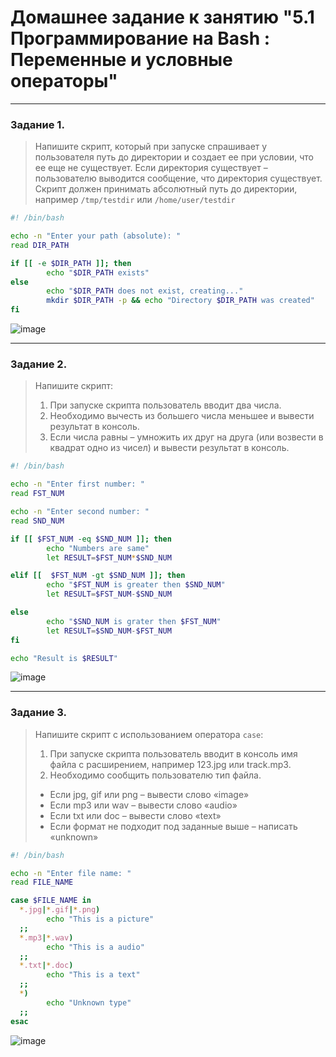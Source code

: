 # Домашнее задание к занятию "5.1 Программирование на Bash : Переменные и условные операторы" 

------
### Задание 1.

>Напишите скрипт, который при запуске спрашивает у пользователя путь до директории и создает ее при условии, что ее еще не существует. 
>Если директория существует – пользователю выводится сообщение, что директория существует.
>Скрипт должен принимать абсолютный путь до директории, например `/tmp/testdir` или `/home/user/testdir`

```bash
#! /bin/bash

echo -n "Enter your path (absolute): "
read DIR_PATH

if [[ -e $DIR_PATH ]]; then
        echo "$DIR_PATH exists"
else
        echo "$DIR_PATH does not exist, creating..."
        mkdir $DIR_PATH -p && echo "Directory $DIR_PATH was created"
fi

```
![image](https://user-images.githubusercontent.com/115862529/198801316-55f0b1b7-f746-4d45-a4ee-12bfd38342b0.png)


------
### Задание 2.

> Напишите скрипт:
> 1. При запуске скрипта пользователь вводит два числа.
> 2. Необходимо вычесть из большего числа меньшее и вывести результат в консоль.
> 3. Если числа равны – умножить их друг на друга (или возвести в квадрат одно из чисел) и вывести результат в консоль.

```bash
#! /bin/bash

echo -n "Enter first number: "
read FST_NUM

echo -n "Enter second number: "
read SND_NUM

if [[ $FST_NUM -eq $SND_NUM ]]; then
        echo "Numbers are same"
        let RESULT=$FST_NUM*$SND_NUM

elif [[  $FST_NUM -gt $SND_NUM ]]; then
        echo "$FST_NUM is greater then $SND_NUM"
        let RESULT=$FST_NUM-$SND_NUM

else
        echo "$SND_NUM is grater then $FST_NUM"
        let RESULT=$SND_NUM-$FST_NUM
fi

echo "Result is $RESULT"
```

![image](https://user-images.githubusercontent.com/115862529/198808735-84e8bdd9-ce82-45d9-8c5e-1d8a200a0580.png)



------
### Задание 3.

> Напишите скрипт с использованием оператора `case`:
> 1. При запуске скрипта пользователь вводит в консоль имя файла с расширением, например 123.jpg или track.mp3.
> 2. Необходимо сообщить пользователю тип файла.
> - Если jpg, gif или png – вывести слово «image»
> - Если mp3 или wav – вывести слово «audio»
> - Если txt или doc – вывести слово «text»
> - Если формат не подходит под заданные выше – написать «unknown»

```bash
#! /bin/bash

echo -n "Enter file name: "
read FILE_NAME

case $FILE_NAME in
  *.jpg|*.gif|*.png)
        echo "This is a picture"
  ;;
  *.mp3|*.wav)
        echo "This is a audio"
  ;;
  *.txt|*.doc)
        echo "This is a text"
  ;;
  *)
        echo "Unknown type"
  ;;
esac
```

![image](https://user-images.githubusercontent.com/115862529/198812411-9cd9529c-d498-41a8-8b46-994a49bb8ed7.png)
